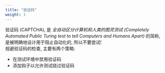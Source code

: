 ```yaml
---
title: "验证码"
weight: 1
---
```

验证码 (CAPTCHA), 是 _全自动区分计算机和人类的图灵测试_ *(Completely Automated Public Turing test to tell Computers and Humans Apart)* 的简称,
是被明确地设计用于阻止自动化的, 所以不要尝试!  
规避验证码的检查, 主要有两个策略:

* 在测试环境中禁用验证码
* 添加钩子以允许测试绕过验证码

